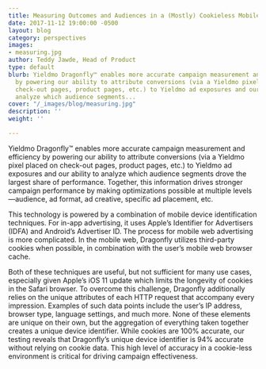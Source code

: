 ```yaml
---
title: Measuring Outcomes and Audiences in a (Mostly) Cookieless Mobile World
date: 2017-11-12 19:00:00 -0500
layout: blog
category: perspectives
images:
- measuring.jpg
author: Teddy Jawde, Head of Product
type: default
blurb: Yieldmo Dragonfly™ enables more accurate campaign measurement and efficiency
  by powering our ability to attribute conversions (via a Yieldmo pixel placed on
  check-out pages, product pages, etc.) to Yieldmo ad exposures and our ability to
  analyze which audience segments...
cover: "/_images/blog/measuring.jpg"
description: ''
weight: ''

---
```

Yieldmo Dragonfly&trade; enables more accurate campaign measurement and efficiency by powering our ability to attribute conversions (via a Yieldmo pixel placed on check-out pages, product pages, etc.) to Yieldmo ad exposures and our ability to analyze which audience segments drove the largest share of performance. Together, this information drives stronger campaign performance by making optimizations possible at multiple levels—audience, ad format, ad creative, specific ad placement, etc.

This technology is powered by a combination of mobile device identification techniques. For in-app advertising, it uses Apple’s Identifier for Advertisers (IDFA) and Android’s Advertiser ID. The process for mobile web advertising is more complicated. In the mobile web, Dragonfly utilizes third-party cookies when possible, in combination with the user’s mobile web browser cache.

Both of these techniques are useful, but not sufficient for many use cases, especially given Apple’s iOS 11 update which limits the longevity of cookies in the Safari browser. To overcome this challenge, Dragonfly additionally relies on the unique attributes of each HTTP request that accompany every impression. Examples of such data points include the user’s IP address, browser type, language settings, and much more. None of these elements are unique on their own, but the aggregation of everything taken together creates a unique device identifier. While cookies are 100% accurate, our testing reveals that Dragonfly’s unique device identifier is 94% accurate without relying on cookie data. This high level of accuracy in a cookie-less environment is critical for driving campaign effectiveness.